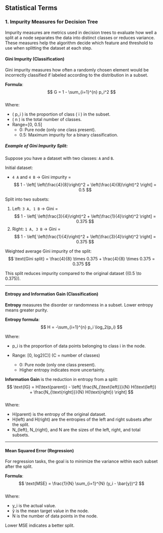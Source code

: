 ## Statistical Terms

### 1. Impurity Measures for Decision Tree
Impurity measures are metrics used in decision trees to evaluate how well a split at a node separates the data into distinct classes or reduces variance. These measures help the algorithm decide which feature and threshold to use when splitting the dataset at each step.

#### Gini Impurity (Classification)
Gini impurity measures how often a randomly chosen element would be incorrectly classified if labeled according to the distribution in a subset.

**Formula**:  
$$
G = 1 - \sum_{i=1}^{n} p_i^2
$$  
Where:  
- \( p_i \) is the proportion of class \( i \) in the subset.  
- \( n \) is the total number of classes.
- Range=[0, 0.5]
  - 0: Pure node (only one class present).
  - 0.5: Maximum impurity for a binary classification.

##### Example of Gini Impurity Split: 
Suppose you have a dataset with two classes: `A` and `B`.

Initial dataset:  
- `4 A` and `4 B` → Gini impurity =  
$$
1 - \left[ \left(\frac{4}{8}\right)^2 + \left(\frac{4}{8}\right)^2 \right] = 0.5
$$

Split into two subsets:  
1. Left: `3 A, 1 B` → Gini =  
$$
1 - \left[ \left(\frac{3}{4}\right)^2 + \left(\frac{1}{4}\right)^2 \right] = 0.375
$$  
2. Right: `1 A, 3 B` → Gini =  
$$
1 - \left[ \left(\frac{1}{4}\right)^2 + \left(\frac{3}{4}\right)^2 \right] = 0.375
$$

Weighted average Gini impurity of the split:  
$$
\text{Gini split} = \frac{4}{8} \times 0.375 + \frac{4}{8} \times 0.375 = 0.375
$$

This split reduces impurity compared to the original dataset (\(0.5 \to 0.375\)).

---

#### Entropy and Information Gain (Classification)
**Entropy** measures the disorder or randomness in a subset. Lower entropy means greater purity.

**Entropy formula**:  
$$
H = -\sum_{i=1}^{n} p_i \log_2(p_i)
$$

Where:
- p_i is the proportion of data points belonging to class i in the node.

- Range: [0, log2(C)] (C = number of classes)
  - 0: Pure node (only one class present).
  - Higher entropy indicates more uncertainty.

**Information Gain** is the reduction in entropy from a split:  
$$
\text{IG} = H(\text{parent}) - \left[ \frac{N_{\text{left}}}{N} H(\text{left}) + \frac{N_{\text{right}}}{N} H(\text{right}) \right]
$$  
Where:  
- H(parent) is the entropy of the original dataset.  
- H(left) and H(right) are the entropies of the left and right subsets after the split.  
- N_{left}, N_{right}, and N are the sizes of the left, right, and total subsets.

---

#### Mean Squared Error (Regression)
For regression tasks, the goal is to minimize the variance within each subset after the split.

**Formula**:  
$$
\text{MSE} = \frac{1}{N} \sum_{i=1}^{N} (y_i - \bar{y})^2
$$  
Where:  
- y_i is the actual value.
- ȳ is the mean target value in the node.
- N is the number of data points in the node.

Lower MSE indicates a better split.



